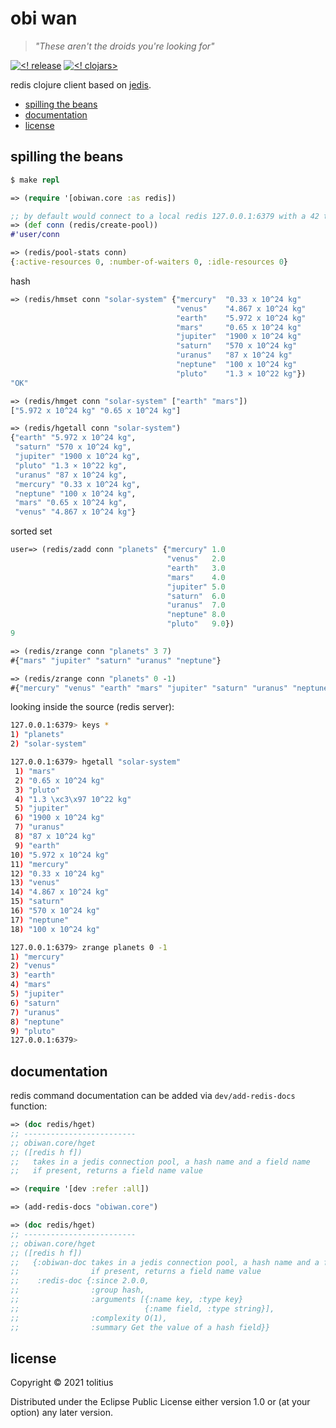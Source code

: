 # obi wan

> _"These aren't the droids you're looking for"_

[![<! release](https://img.shields.io/badge/dynamic/json.svg?label=release&url=https%3A%2F%2Fclojars.org%2Fcom.tolitius%2Fobiwan%2Flatest-version.json&query=version&colorB=blue)](https://github.com/tolitius/obiwan/releases)
[![<! clojars>](https://img.shields.io/clojars/v/com.tolitius/obiwan.svg)](https://clojars.org/com.tolitius/obiwan)

redis clojure client based on [jedis](https://github.com/redis/jedis).

- [spilling the beans](#spilling-the-beans)
- [documentation](#documentation)
- [license](#license)

## spilling the beans

```clojure
$ make repl

=> (require '[obiwan.core :as redis])

;; by default would connect to a local redis 127.0.0.1:6379 with a 42 thread connection pool
=> (def conn (redis/create-pool))
#'user/conn

=> (redis/pool-stats conn)
{:active-resources 0, :number-of-waiters 0, :idle-resources 0}
```

hash

```clojure
=> (redis/hmset conn "solar-system" {"mercury"  "0.33 x 10^24 kg"
                                     "venus"    "4.867 x 10^24 kg"
                                     "earth"    "5.972 x 10^24 kg"
                                     "mars"     "0.65 x 10^24 kg"
                                     "jupiter"  "1900 x 10^24 kg"
                                     "saturn"   "570 x 10^24 kg"
                                     "uranus"   "87 x 10^24 kg"
                                     "neptune"  "100 x 10^24 kg"
                                     "pluto"    "1.3 × 10^22 kg"})
"OK"

=> (redis/hmget conn "solar-system" ["earth" "mars"])
["5.972 x 10^24 kg" "0.65 x 10^24 kg"]

=> (redis/hgetall conn "solar-system")
{"earth" "5.972 x 10^24 kg",
 "saturn" "570 x 10^24 kg",
 "jupiter" "1900 x 10^24 kg",
 "pluto" "1.3 × 10^22 kg",
 "uranus" "87 x 10^24 kg",
 "mercury" "0.33 x 10^24 kg",
 "neptune" "100 x 10^24 kg",
 "mars" "0.65 x 10^24 kg",
 "venus" "4.867 x 10^24 kg"}
```

sorted set

```clojure
user=> (redis/zadd conn "planets" {"mercury" 1.0
                                   "venus"   2.0
                                   "earth"   3.0
                                   "mars"    4.0
                                   "jupiter" 5.0
                                   "saturn"  6.0
                                   "uranus"  7.0
                                   "neptune" 8.0
                                   "pluto"   9.0})
9

=> (redis/zrange conn "planets" 3 7)
#{"mars" "jupiter" "saturn" "uranus" "neptune"}

=> (redis/zrange conn "planets" 0 -1)
#{"mercury" "venus" "earth" "mars" "jupiter" "saturn" "uranus" "neptune" "pluto"}
```

looking inside the source (redis server):

```bash
127.0.0.1:6379> keys *
1) "planets"
2) "solar-system"

127.0.0.1:6379> hgetall "solar-system"
 1) "mars"
 2) "0.65 x 10^24 kg"
 3) "pluto"
 4) "1.3 \xc3\x97 10^22 kg"
 5) "jupiter"
 6) "1900 x 10^24 kg"
 7) "uranus"
 8) "87 x 10^24 kg"
 9) "earth"
10) "5.972 x 10^24 kg"
11) "mercury"
12) "0.33 x 10^24 kg"
13) "venus"
14) "4.867 x 10^24 kg"
15) "saturn"
16) "570 x 10^24 kg"
17) "neptune"
18) "100 x 10^24 kg"

127.0.0.1:6379> zrange planets 0 -1
1) "mercury"
2) "venus"
3) "earth"
4) "mars"
5) "jupiter"
6) "saturn"
7) "uranus"
8) "neptune"
9) "pluto"
127.0.0.1:6379>
```

## documentation

redis command documentation can be added via `dev/add-redis-docs` function:

```clojure
=> (doc redis/hget)
;; -------------------------
;; obiwan.core/hget
;; ([redis h f])
;;   takes in a jedis connection pool, a hash name and a field name
;;   if present, returns a field name value

=> (require '[dev :refer :all])

=> (add-redis-docs "obiwan.core")

=> (doc redis/hget)
;; -------------------------
;; obiwan.core/hget
;; ([redis h f])
;;   {:obiwan-doc takes in a jedis connection pool, a hash name and a field name
;;                if present, returns a field name value
;;    :redis-doc {:since 2.0.0,
;;                :group hash,
;;                :arguments [{:name key, :type key}
;;                            {:name field, :type string}],
;;                :complexity O(1),
;;                :summary Get the value of a hash field}}
```

## license

Copyright © 2021 tolitius

Distributed under the Eclipse Public License either version 1.0 or (at
your option) any later version.
